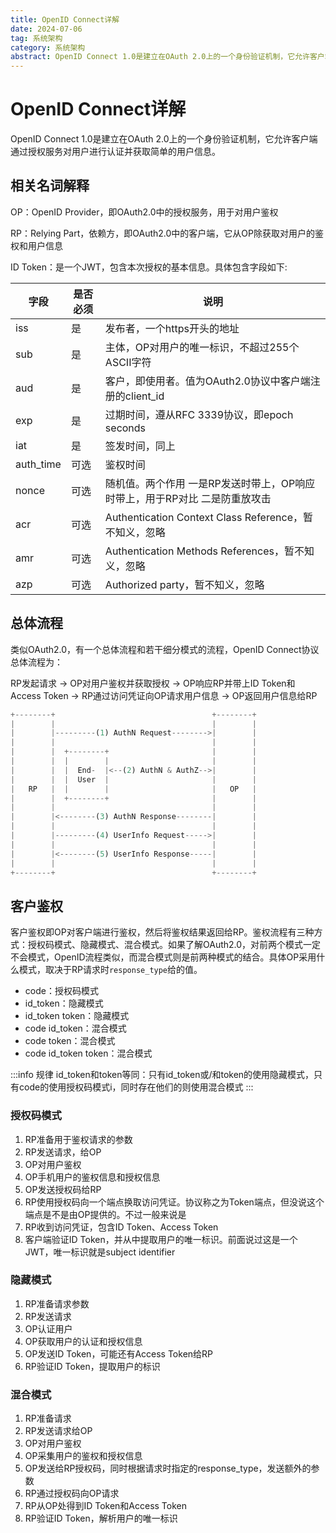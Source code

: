 ```yaml
---
title: OpenID Connect详解
date: 2024-07-06
tag: 系统架构
category: 系统架构
abstract: OpenID Connect 1.0是建立在OAuth 2.0上的一个身份验证机制，它允许客户端通过授权服务对用户进行认证并获取简单的用户信息。
---
```


# OpenID Connect详解

OpenID Connect 1.0是建立在OAuth 2.0上的一个身份验证机制，它允许客户端通过授权服务对用户进行认证并获取简单的用户信息。

## 相关名词解释

OP：OpenID Provider，即OAuth2.0中的授权服务，用于对用户鉴权

RP：Relying Part，依赖方，即OAuth2.0中的客户端，它从OP除获取对用户的鉴权和用户信息

ID Token：是一个JWT，包含本次授权的基本信息。具体包含字段如下:

| 字段      | 是否必须 | 说明                                                                         |
|-----------|----------|------------------------------------------------------------------------------|
| iss       | 是       | 发布者，一个https开头的地址                                                  |
| sub       | 是       | 主体，OP对用户的唯一标识，不超过255个ASCII字符                               |
| aud       | 是       | 客户，即使用者。值为OAuth2.0协议中客户端注册的client_id                      |
| exp       | 是       | 过期时间，遵从RFC 3339协议，即epoch seconds                                  |
| iat       | 是       | 签发时间，同上                                                               |
| auth_time | 可选     | 鉴权时间                                                                     |
| nonce     | 可选     | 随机值。两个作用  一是RP发送时带上，OP响应时带上，用于RP对比  二是防重放攻击 |
| acr       | 可选     | Authentication Context Class Reference，暂不知义，忽略                       |
| amr       | 可选     | Authentication Methods References，暂不知义，忽略                            |
| azp       | 可选     | Authorized party，暂不知义，忽略                                             |

## 总体流程

类似OAuth2.0，有一个总体流程和若干细分模式的流程，OpenID Connect协议总体流程为：

RP发起请求 -> OP对用户鉴权并获取授权 -> OP响应RP并带上ID Token和Access Token -> RP通过访问凭证向OP请求用户信息 -> OP返回用户信息给RP

```javascript
+--------+                                   +--------+
|        |                                   |        |
|        |---------(1) AuthN Request-------->|        |
|        |                                   |        |
|        |  +--------+                       |        |
|        |  |        |                       |        |
|        |  |  End-  |<--(2) AuthN & AuthZ-->|        |
|        |  |  User  |                       |        |
|   RP   |  |        |                       |   OP   |
|        |  +--------+                       |        |
|        |                                   |        |
|        |<--------(3) AuthN Response--------|        |
|        |                                   |        |
|        |---------(4) UserInfo Request----->|        |
|        |                                   |        |
|        |<--------(5) UserInfo Response-----|        |
|        |                                   |        |
+--------+                                   +--------+
```

## 客户鉴权

客户鉴权即OP对客户端进行鉴权，然后将鉴权结果返回给RP。鉴权流程有三种方式：授权码模式、隐藏模式、混合模式。如果了解OAuth2.0，对前两个模式一定不会模式，OpenID流程类似，而混合模式则是前两种模式的结合。具体OP采用什么模式，取决于RP请求时`response_type`给的值。

- code：授权码模式
- id_token：隐藏模式
- id_token token：隐藏模式
- code id_token：混合模式
- code token：混合模式
- code id_token token：混合模式

:::info 规律
id_token和token等同：只有id_token或/和token的使用隐藏模式，只有code的使用授权码模式i，同时存在他们的则使用混合模式
:::

### 授权码模式

1. RP准备用于鉴权请求的参数
2. RP发送请求，给OP
3. OP对用户鉴权
4. OP手机用户的鉴权信息和授权信息
5. OP发送授权码给RP
6. RP使用授权码向一个端点换取访问凭证。协议称之为Token端点，但没说这个端点是不是由OP提供的。不过一般来说是
7. RP收到访问凭证，包含ID Token、Access Token
8. 客户端验证ID Token，并从中提取用户的唯一标识。前面说过这是一个JWT，唯一标识就是subject identifier

### 隐藏模式

1. RP准备请求参数
2. RP发送请求
3. OP认证用户
4. OP获取用户的认证和授权信息
5. OP发送ID Token，可能还有Access Token给RP
6. RP验证ID Token，提取用户的标识

### 混合模式

1. RP准备请求
2. RP发送请求给OP
3. OP对用户鉴权
4. OP采集用户的鉴权和授权信息
5. OP发送给RP授权码，同时根据请求时指定的response_type，发送额外的参数
6. RP通过授权码向OP请求
7. RP从OP处得到ID Token和Access Token
8. RP验证ID Token，解析用户的唯一标识
